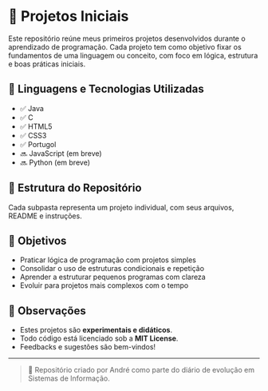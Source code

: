 # 🧪 Projetos Iniciais

Este repositório reúne meus primeiros projetos desenvolvidos durante o aprendizado de programação. Cada projeto tem como objetivo fixar os fundamentos de uma linguagem ou conceito, com foco em lógica, estrutura e boas práticas iniciais.

## 🚀 Linguagens e Tecnologias Utilizadas

- ✅ Java
- ✅ C
- ✅ HTML5
- ✅ CSS3
- ✅ Portugol
- 🔜 JavaScript (em breve)
- 🔜 Python (em breve)

## 📁 Estrutura do Repositório

Cada subpasta representa um projeto individual, com seus arquivos, README e instruções.


## 🧠 Objetivos

- Praticar lógica de programação com projetos simples
- Consolidar o uso de estruturas condicionais e repetição
- Aprender a estruturar pequenos programas com clareza
- Evoluir para projetos mais complexos com o tempo

## 📌 Observações

- Estes projetos são **experimentais e didáticos**.
- Todo código está licenciado sob a **MIT License**.
- Feedbacks e sugestões são bem-vindos!

---

> 📅 Repositório criado por André como parte do diário de evolução em Sistemas de Informação.
